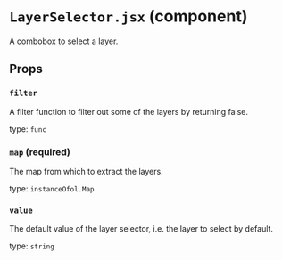 `LayerSelector.jsx` (component)
===============================

A combobox to select a layer.

Props
-----

### `filter`

A filter function to filter out some of the layers by returning false.

type: `func`


### `map` (required)

The map from which to extract the layers.

type: `instanceOfol.Map`


### `value`

The default value of the layer selector, i.e. the layer to select by default.

type: `string`

